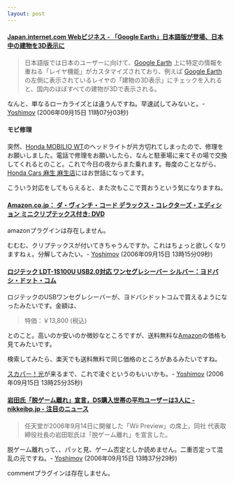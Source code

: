 ```yaml
---
layout: post
---
```

<h4><a href="http://japan.internet.com/busnews/20060915/5.html?rss">Japan.internet.com Webビジネス - 「Google Earth」日本語版が登場、日本中の建物を3D表示に</a></h4>
<blockquote><p>日本語版では日本のユーザーに向けて、<a href="http://earth.google.com/">Google Earth</a> 上に特定の情報を重ねる「レイヤ機能」がカスタマイズされており、例えば <a href="http://earth.google.com/">Google Earth</a> の左側に表示されているレイヤの「建物の3D表示」にチェックを入れると、国内のほぼすべての建物が3Dで表示される。</p>
</blockquote>
<p>なんと、単なるローカライズとは違うんですね。早速試してみないと。- <a href="/?page=Yoshimov" class="wikipage">Yoshimov</a> (2006年09月15日 11時07分03秒)</p>
<h4>モビ修理</h4>
<p>突然、<a href="/?page=Honda+MOBILIO+WT" class="wikipage">Honda MOBILIO WT</a>のヘッドライトが片方切れてしまったので、修理をお願いしました。電話で修理をお願いしたら、なんと駐車場に来てその場で交換してくれるとのこと。これで今日の夜からまた乗れます。毎度のことながら、<a href="http://www.hondanet.co.jp/tokyominami/075_sr_shinyurigaoka.html">Honda Cars 麻生 麻生店</a>にはお世話になってます。</p>
<p>こういう対応をしてもらえると、また次もここで買おうという気になりますね。</p>
<h4><a href="http://www.amazon.co.jp/exec/obidos/ASIN/4903483339">Amazon.co.jp： ダ・ヴィンチ・コード デラックス・コレクターズ・エディション ミニクリプテックス付き: DVD</a></h4>
<p><span class="error">amazonプラグインは存在しません。</span></p>
<p>むむむ、クリプテックスが付いてきちゃうんですか。これはちょっと欲しくなりますねぇ。分解してみたい。- <a href="/?page=Yoshimov" class="wikipage">Yoshimov</a> (2006年09月15日 13時15分09秒)</p>
<h4><a href="http://www.yodobashi.com/enjoy/more/i/58652816.html">ロジテック LDT-1S100U USB2.0対応 ワンセグレシーバー シルバー：ヨドバシ・ドット・コム</a></h4>
<p>ロジテックのUSBワンセグレシーバーが、ヨドバシドットコムで買えるようになったみたいです。金額は、<blockquote><p>特価：￥13,800 (税込)</p>
</blockquote>
とのこと。高いのか安いのか微妙なところですが、送料無料な<a href="http://www.amazon.co.jp/">Amazon</a>の価格も見てみたいです。</p>
<p>検索してみたら、楽天でも送料無料で同じ価格のところがあるみたいですね。</p>
<p><a href="http://www.opticast.jp/">スカパー！光</a>が来るまで、これで凌ぐというのもいいかも。- <a href="/?page=Yoshimov" class="wikipage">Yoshimov</a> (2006年09月15日 13時25分35秒)</p>
<h4><a href="http://www.nikkeibp.co.jp/news/flash/513213.html">岩田氏「脱ゲーム離れ」宣言，DS購入世帯の平均ユーザーは3人に - nikkeibp.jp - 注目のニュース</a></h4>
<blockquote><p>任天堂が2006年9月14日に開催した「Wii Preview」の席上，同社 代表取締役社長の岩田聡氏は「脱ゲーム離れ」を宣言した。</p>
</blockquote>
<p>脱ゲーム離れって、、パッと見、ゲーム否定としか読めません。二重否定って混乱の元ですね。- <a href="/?page=Yoshimov" class="wikipage">Yoshimov</a> (2006年09月15日 13時37分29秒)</p>
<p><span class="error">commentプラグインは存在しません。</span> </p>
